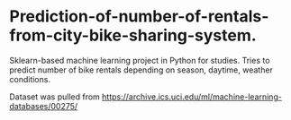 # Prediction-of-number-of-rentals-from-city-bike-sharing-system.
Sklearn-based machine learning project in Python for studies. Tries to predict number of bike rentals depending on season, daytime, weather conditions.

Dataset was pulled from https://archive.ics.uci.edu/ml/machine-learning-databases/00275/
